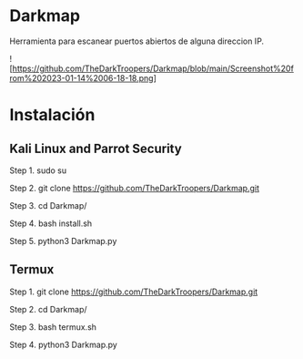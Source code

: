 # Darkmap
Herramienta para escanear puertos abiertos de alguna direccion IP.

![https://github.com/TheDarkTroopers/Darkmap/blob/main/Screenshot%20from%202023-01-14%2006-18-18.png]

# Instalación

## Kali Linux and Parrot Security
Step 1. sudo su

Step 2. git clone https://github.com/TheDarkTroopers/Darkmap.git

Step 3. cd Darkmap/

Step 4. bash install.sh

Step 5. python3 Darkmap.py

## Termux

Step 1. git clone https://github.com/TheDarkTroopers/Darkmap.git

Step 2. cd Darkmap/

Step 3. bash termux.sh

Step 4. python3 Darkmap.py
